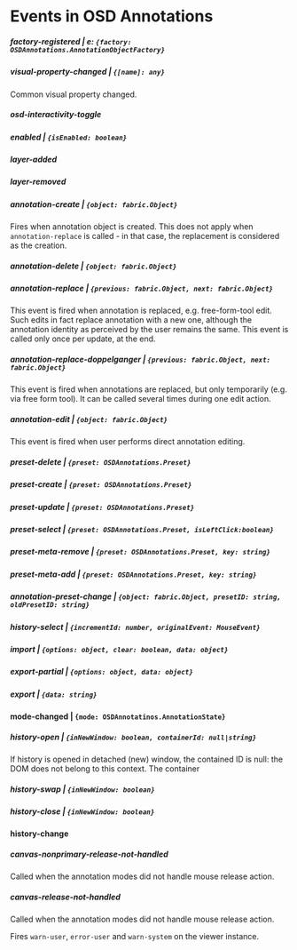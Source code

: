 # Events in OSD Annotations

##### factory-registered | e: `{factory: OSDAnnotations.AnnotationObjectFactory}`

##### visual-property-changed | ``{[name]: any}``
Common visual property changed.

##### osd-interactivity-toggle

##### enabled | ``{isEnabled: boolean}``

##### layer-added 

##### layer-removed

##### annotation-create | ``{object: fabric.Object}``
Fires when annotation object is created. This does not apply when
``annotation-replace`` is called - in that case, the replacement is
considered as the creation.

##### annotation-delete | ``{object: fabric.Object}``

##### annotation-replace | ``{previous: fabric.Object, next: fabric.Object}``
This event is fired when annotation is replaced, e.g. free-form-tool edit. Such edits
in fact replace annotation with a new one, although the annotation identity as perceived
by the user remains the same. This event is called only once per update, 
at the end.

##### annotation-replace-doppelganger | ``{previous: fabric.Object, next: fabric.Object}``
This event is fired when annotations are replaced, but only temporarily (e.g. via free form tool).
It can be called several times during one edit action.

##### annotation-edit | ``{object: fabric.Object}``
This event is fired when user performs direct annotation editing.

##### preset-delete | ``{preset: OSDAnnotations.Preset}``

##### preset-create | ``{preset: OSDAnnotations.Preset}``

##### preset-update | ``{preset: OSDAnnotations.Preset}``

##### preset-select | ``{preset: OSDAnnotations.Preset, isLeftClick:boolean}``

##### preset-meta-remove | ``{preset: OSDAnnotations.Preset, key: string}``

##### preset-meta-add | ``{preset: OSDAnnotations.Preset, key: string}``

##### annotation-preset-change | ``{object: fabric.Object, presetID: string, oldPresetID: string}``

##### history-select | ``{incrementId: number, originalEvent: MouseEvent}``

##### import | ``{options: object, clear: boolean, data: object}``

##### export-partial | ``{options: object, data: object}``

##### export | ``{data: string}``

#### mode-changed | ``{mode: OSDAnnotatinos.AnnotationState}``

##### history-open | ``{inNewWindow: boolean, containerId: null|string}``
If history is opened in detached (new) window, the contained ID is null:
the DOM does not belong to this context. The container

##### history-swap | ``{inNewWindow: boolean}``

##### history-close | ``{inNewWindow: boolean}``

#### history-change

##### canvas-nonprimary-release-not-handled
Called when the annotation modes did not handle mouse release action.

##### canvas-release-not-handled
Called when the annotation modes did not handle mouse release action.


Fires ``warn-user``, ``error-user`` and `warn-system` on the viewer instance.
